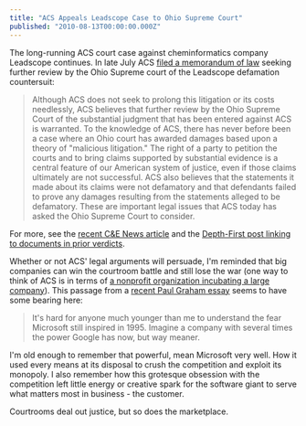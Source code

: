 ```yaml
---
title: "ACS Appeals Leadscope Case to Ohio Supreme Court"
published: "2010-08-13T00:00:00.000Z"
---
```


The long-running ACS court case against cheminformatics company Leadscope continues. In late July ACS [filed a memorandum of law](http://portal.acs.org:80/preview/fileFetch/C/CNBP_025065/pdf/CNBP_025065.pdf) seeking further review by the Ohio Supreme court of the Leadscope defamation countersuit:

>Although ACS does not seek to prolong this litigation or its costs needlessly, ACS believes that further review by the Ohio Supreme Court of the substantial judgment that has been entered against ACS is warranted. To the knowledge of ACS, there has never before been a case where an Ohio court has awarded damages based upon a theory of "malicious litigation." The right of a party to petition the courts and to bring claims supported by substantial evidence is a central feature of our American system of justice, even if those claims ultimately are not successful. ACS also believes that the statements it made about its claims were not defamatory and that defendants failed to prove any damages resulting from the statements alleged to be defamatory. These are important legal issues that ACS today has asked the Ohio Supreme Court to consider.

For more, see the [recent C&E News article](http://pubs.acs.org/cen/news/88/i31/8831notw10.html) and the [Depth-First post linking to documents in prior verdicts](http://depth-first.com/articles/2008/03/28/acs-loses-27-million-case-against-leadscope).

Whether or not ACS' legal arguments will persuade, I'm reminded that big companies can win the courtroom battle and still lose the war (one way to think of ACS is in terms of [a nonprofit organization incubating a large company](http://depth-first.com/articles/2010/07/01/the-elephant-in-the-room-should-chemical-abstracts-service-become-a-for-profit-company)). This passage from a [recent Paul Graham essay](http://www.paulgraham.com/yahoo.html) seems to have some bearing here:

>It's hard for anyone much younger than me to understand the fear Microsoft still inspired in 1995. Imagine a company with several times the power Google has now, but way meaner.

I'm old enough to remember that powerful, mean Microsoft very well. How it used every means at its disposal to crush the competition and exploit its monopoly. I also remember how this grotesque obsession with the competition left little energy or creative spark for the software giant to serve what matters most in business - the customer.

Courtrooms deal out justice, but so does the marketplace.